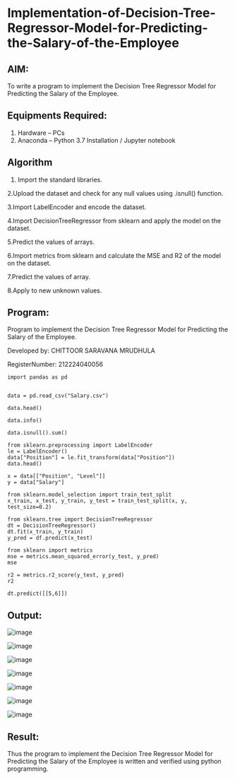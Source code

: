 # Implementation-of-Decision-Tree-Regressor-Model-for-Predicting-the-Salary-of-the-Employee

## AIM:
To write a program to implement the Decision Tree Regressor Model for Predicting the Salary of the Employee.

## Equipments Required:
1. Hardware – PCs
2. Anaconda – Python 3.7 Installation / Jupyter notebook

## Algorithm


1. Import the standard libraries.

2.Upload the dataset and check for any null values using .isnull() function.

3.Import LabelEncoder and encode the dataset.

4.Import DecisionTreeRegressor from sklearn and apply the model on the dataset.

5.Predict the values of arrays.

6.Import metrics from sklearn and calculate the MSE and R2 of the model on the dataset.

7.Predict the values of array.

8.Apply to new unknown values. 


## Program:


Program to implement the Decision Tree Regressor Model for Predicting the Salary of the Employee.

Developed by: CHITTOOR SARAVANA MRUDHULA


RegisterNumber:  212224040056


```
import pandas as pd


data = pd.read_csv("Salary.csv")

data.head()

data.info()

data.isnull().sum()

from sklearn.preprocessing import LabelEncoder
le = LabelEncoder()
data["Position"] = le.fit_transform(data["Position"])
data.head()

x = data[["Position", "Level"]]
y = data["Salary"]

from sklearn.model_selection import train_test_split
x_train, x_test, y_train, y_test = train_test_split(x, y, test_size=0.2)

from sklearn.tree import DecisionTreeRegressor
dt = DecisionTreeRegressor()
dt.fit(x_train, y_train)
y_pred = df.predict(x_test)

from sklearn import metrics
mse = metrics.mean_squared_error(y_test, y_pred)
mse

r2 = metrics.r2_score(y_test, y_pred)
r2

dt.predict([[5,6]])

```


## Output:

![image](https://github.com/user-attachments/assets/dce67eca-187f-408e-a865-f1f400138508)

![image](https://github.com/user-attachments/assets/7f9bb122-658e-485c-8ccc-2c08ac6ffeb3)

![image](https://github.com/user-attachments/assets/bdf2ecc0-bf60-4f8a-9540-38e27e390648)

![image](https://github.com/user-attachments/assets/d6e6df60-8dde-4147-9dd3-12ee4d391286)

![image](https://github.com/user-attachments/assets/cec12c92-3a14-4654-a9e9-0a9d43e451f3)

![image](https://github.com/user-attachments/assets/2a824a8f-8796-4d07-b793-0303a564185e)

![image](https://github.com/user-attachments/assets/57bf7a91-0932-4dc6-977f-e7eb33c2449c)


## Result:
Thus the program to implement the Decision Tree Regressor Model for Predicting the Salary of the Employee is written and verified using python programming.
